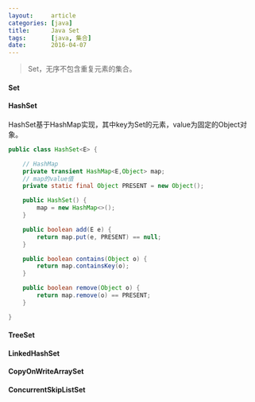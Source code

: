 ```yaml
---
layout:     article
categories: [java]
title:      Java Set
tags:       [java, 集合]
date:       2016-04-07
---
```


> Set，无序不包含重复元素的集合。

#### Set

#### HashSet

HashSet基于HashMap实现，其中key为Set的元素，value为固定的Object对象。

```java
public class HashSet<E> {

    // HashMap
    private transient HashMap<E,Object> map;
    // map的value值
    private static final Object PRESENT = new Object();

    public HashSet() {
        map = new HashMap<>();
    }

    public boolean add(E e) {
        return map.put(e, PRESENT) == null;
    }

    public boolean contains(Object o) {
        return map.containsKey(o);
    }

    public boolean remove(Object o) {
        return map.remove(o) == PRESENT;
    }

}
```

#### TreeSet

#### LinkedHashSet

#### CopyOnWriteArraySet

#### ConcurrentSkipListSet
